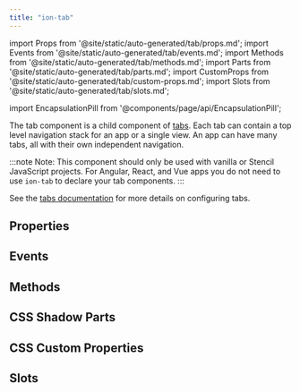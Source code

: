 ```yaml
---
title: "ion-tab"
---
```


import Props from '@site/static/auto-generated/tab/props.md';
import Events from '@site/static/auto-generated/tab/events.md';
import Methods from '@site/static/auto-generated/tab/methods.md';
import Parts from '@site/static/auto-generated/tab/parts.md';
import CustomProps from '@site/static/auto-generated/tab/custom-props.md';
import Slots from '@site/static/auto-generated/tab/slots.md';

<head>
  <title>ion-tab - Ionic Framework Application Component</title>
  <meta name="description" content="ion-tab is a child component of tabs. Each ion-tab can contain a top level navigation stack for an application or a single view. Read to learn more." />
</head>

import EncapsulationPill from '@components/page/api/EncapsulationPill';

<EncapsulationPill type="shadow" />


The tab component is a child component of [tabs](tabs.md). Each tab can contain a top level navigation stack for an app or a single view. An app can have many tabs, all with their own independent navigation.

:::note
 Note: This component should only be used with vanilla or Stencil JavaScript projects. For Angular, React, and Vue apps you do not need to use `ion-tab` to declare your tab components.
:::


See the [tabs documentation](tabs.md) for more details on configuring tabs.



## Properties
<Props />

## Events
<Events />

## Methods
<Methods />

## CSS Shadow Parts
<Parts />

## CSS Custom Properties
<CustomProps />

## Slots
<Slots />